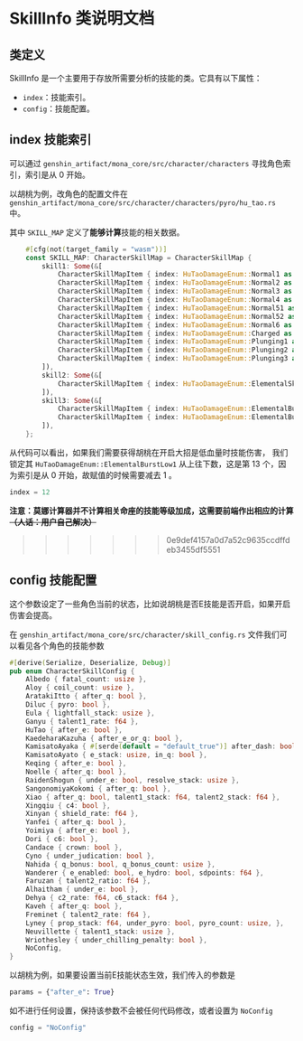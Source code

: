 # SkillInfo 类说明文档

## 类定义

SkillInfo 是一个主要用于存放所需要分析的技能的类。它具有以下属性：

- `index`：技能索引。
- `config`：技能配置。

## index 技能索引

可以通过 `genshin_artifact/mona_core/src/character/characters` 寻找角色索引，索引是从 0 开始。

以胡桃为例，改角色的配置文件在
`genshin_artifact/mona_core/src/character/characters/pyro/hu_tao.rs` 中。

其中 `SKILL_MAP` 定义了**能够计算**技能的相关数据。

```rust
    #[cfg(not(target_family = "wasm"))]
    const SKILL_MAP: CharacterSkillMap = CharacterSkillMap {
        skill1: Some(&[
            CharacterSkillMapItem { index: HuTaoDamageEnum::Normal1 as usize, text: hit_n_dmg!(1) },
            CharacterSkillMapItem { index: HuTaoDamageEnum::Normal2 as usize, text: hit_n_dmg!(2) },
            CharacterSkillMapItem { index: HuTaoDamageEnum::Normal3 as usize, text: hit_n_dmg!(3) },
            CharacterSkillMapItem { index: HuTaoDamageEnum::Normal4 as usize, text: hit_n_dmg!(4) },
            CharacterSkillMapItem { index: HuTaoDamageEnum::Normal51 as usize, text: hit_n_dmg!(5, 1) },
            CharacterSkillMapItem { index: HuTaoDamageEnum::Normal52 as usize, text: hit_n_dmg!(5, 2) },
            CharacterSkillMapItem { index: HuTaoDamageEnum::Normal6 as usize, text: hit_n_dmg!(6) },
            CharacterSkillMapItem { index: HuTaoDamageEnum::Charged as usize, text: charged_dmg!() },
            CharacterSkillMapItem { index: HuTaoDamageEnum::Plunging1 as usize, text: plunging_dmg!(1) },
            CharacterSkillMapItem { index: HuTaoDamageEnum::Plunging2 as usize, text: plunging_dmg!(2) },
            CharacterSkillMapItem { index: HuTaoDamageEnum::Plunging3 as usize, text: plunging_dmg!(3) },
        ]),
        skill2: Some(&[
            CharacterSkillMapItem { index: HuTaoDamageEnum::ElementalSkillBloodBlossom as usize, text: locale!(zh_cn: "血梅香伤害", en: "Blood Blossom DMG") }
        ]),
        skill3: Some(&[
            CharacterSkillMapItem { index: HuTaoDamageEnum::ElementalBurst1 as usize, text: locale!(zh_cn: "技能伤害", en: "Skill DMG") },
            CharacterSkillMapItem { index: HuTaoDamageEnum::ElementalBurstLow1 as usize, text: locale!(zh_cn: "低血量时技能伤害", en: "Low HP Skill DMG") },
        ]),
    };
```

从代码可以看出，如果我们需要获得胡桃在开启大招是低血量时技能伤害，
我们锁定其 `HuTaoDamageEnum::ElementalBurstLow1` 从上往下数，这是第 13 个，因为索引是从 0 开始，故赋值的时候需要减去 1 。

```python
index = 12
```

**注意：莫娜计算器并不计算相关命座的技能等级加成，这需要前端作出相应的计算 ~~（人话：用户自己解决）~~**
>>>>>>> 0e9def4157a0d7a52c9635ccdffdeb3455df5551

## config 技能配置

这个参数设定了一些角色当前的状态，比如说胡桃是否E技能是否开启，如果开启伤害会提高。

在 `genshin_artifact/mona_core/src/character/skill_config.rs` 文件我们可以看见各个角色的技能参数

```rust
#[derive(Serialize, Deserialize, Debug)]
pub enum CharacterSkillConfig {
    Albedo { fatal_count: usize },
    Aloy { coil_count: usize },
    AratakiItto { after_q: bool },
    Diluc { pyro: bool },
    Eula { lightfall_stack: usize },
    Ganyu { talent1_rate: f64 },
    HuTao { after_e: bool },
    KaedeharaKazuha { after_e_or_q: bool },
    KamisatoAyaka { #[serde(default = "default_true")] after_dash: bool, #[serde(default = "default_false")] use_c6: bool },
    KamisatoAyato { e_stack: usize, in_q: bool },
    Keqing { after_e: bool },
    Noelle { after_q: bool },
    RaidenShogun { under_e: bool, resolve_stack: usize },
    SangonomiyaKokomi { after_q: bool },
    Xiao { after_q: bool, talent1_stack: f64, talent2_stack: f64 },
    Xingqiu { c4: bool },
    Xinyan { shield_rate: f64 },
    Yanfei { after_q: bool },
    Yoimiya { after_e: bool },
    Dori { c6: bool },
    Candace { crown: bool },
    Cyno { under_judication: bool },
    Nahida { q_bonus: bool, q_bonus_count: usize },
    Wanderer { e_enabled: bool, e_hydro: bool, sdpoints: f64 },
    Faruzan { talent2_ratio: f64 },
    Alhaitham { under_e: bool },
    Dehya { c2_rate: f64, c6_stack: f64 },
    Kaveh { after_q: bool },
    Freminet { talent2_rate: f64 },
    Lyney { prop_stack: f64, under_pyro: bool, pyro_count: usize, },
    Neuvillette { talent1_stack: usize },
    Wriothesley { under_chilling_penalty: bool },
    NoConfig,
}
```

以胡桃为例，如果要设置当前E技能状态生效，我们传入的参数是

```python
params = {"after_e": True}
```

如不进行任何设置，保持该参数不会被任何代码修改，或者设置为 `NoConfig`

```python
config = "NoConfig"
```
